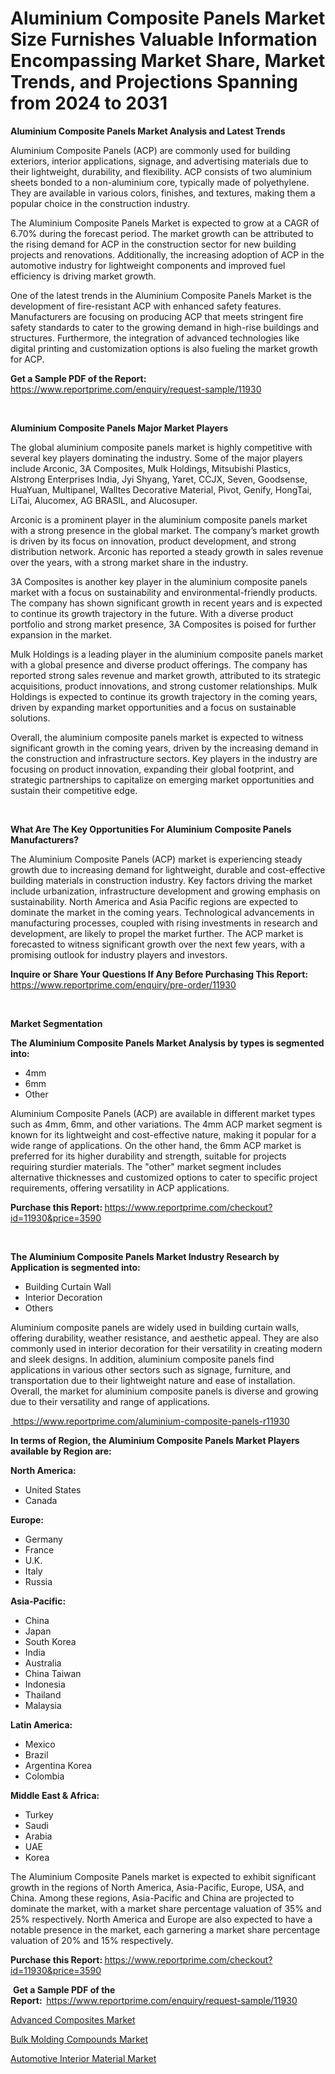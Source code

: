 <p><h1>Aluminium Composite Panels Market Size Furnishes Valuable Information Encompassing Market Share, Market Trends, and Projections Spanning from 2024 to 2031</h1></p><p><strong>Aluminium Composite Panels Market Analysis and Latest Trends</strong></p>
<p><p>Aluminium Composite Panels (ACP) are commonly used for building exteriors, interior applications, signage, and advertising materials due to their lightweight, durability, and flexibility. ACP consists of two aluminium sheets bonded to a non-aluminium core, typically made of polyethylene. They are available in various colors, finishes, and textures, making them a popular choice in the construction industry.</p><p>The Aluminium Composite Panels Market is expected to grow at a CAGR of 6.70% during the forecast period. The market growth can be attributed to the rising demand for ACP in the construction sector for new building projects and renovations. Additionally, the increasing adoption of ACP in the automotive industry for lightweight components and improved fuel efficiency is driving market growth.</p><p>One of the latest trends in the Aluminium Composite Panels Market is the development of fire-resistant ACP with enhanced safety features. Manufacturers are focusing on producing ACP that meets stringent fire safety standards to cater to the growing demand in high-rise buildings and structures. Furthermore, the integration of advanced technologies like digital printing and customization options is also fueling the market growth for ACP.</p></p>
<p><strong>Get a Sample PDF of the Report:&nbsp;</strong> <a href="https://www.reportprime.com/enquiry/request-sample/11930">https://www.reportprime.com/enquiry/request-sample/11930</a></p>
<p>&nbsp;</p>
<p><strong>Aluminium Composite Panels Major Market Players</strong></p>
<p><p>The global aluminium composite panels market is highly competitive with several key players dominating the industry. Some of the major players include Arconic, 3A Composites, Mulk Holdings, Mitsubishi Plastics, Alstrong Enterprises India, Jyi Shyang, Yaret, CCJX, Seven, Goodsense, HuaYuan, Multipanel, Walltes Decorative Material, Pivot, Genify, HongTai, LiTai, Alucomex, AG BRASIL, and Alucosuper.</p><p>Arconic is a prominent player in the aluminium composite panels market with a strong presence in the global market. The company’s market growth is driven by its focus on innovation, product development, and strong distribution network. Arconic has reported a steady growth in sales revenue over the years, with a strong market share in the industry.</p><p>3A Composites is another key player in the aluminium composite panels market with a focus on sustainability and environmental-friendly products. The company has shown significant growth in recent years and is expected to continue its growth trajectory in the future. With a diverse product portfolio and strong market presence, 3A Composites is poised for further expansion in the market.</p><p>Mulk Holdings is a leading player in the aluminium composite panels market with a global presence and diverse product offerings. The company has reported strong sales revenue and market growth, attributed to its strategic acquisitions, product innovations, and strong customer relationships. Mulk Holdings is expected to continue its growth trajectory in the coming years, driven by expanding market opportunities and a focus on sustainable solutions. </p><p>Overall, the aluminium composite panels market is expected to witness significant growth in the coming years, driven by the increasing demand in the construction and infrastructure sectors. Key players in the industry are focusing on product innovation, expanding their global footprint, and strategic partnerships to capitalize on emerging market opportunities and sustain their competitive edge.</p></p>
<p>&nbsp;</p>
<p><strong>What Are The Key Opportunities For Aluminium Composite Panels Manufacturers?</strong></p>
<p><p>The Aluminium Composite Panels (ACP) market is experiencing steady growth due to increasing demand for lightweight, durable and cost-effective building materials in construction industry. Key factors driving the market include urbanization, infrastructure development and growing emphasis on sustainability. North America and Asia Pacific regions are expected to dominate the market in the coming years. Technological advancements in manufacturing processes, coupled with rising investments in research and development, are likely to propel the market further. The ACP market is forecasted to witness significant growth over the next few years, with a promising outlook for industry players and investors.</p></p>
<p><strong>Inquire or Share Your Questions If Any Before Purchasing This Report:</strong> <a href="https://www.reportprime.com/enquiry/pre-order/11930">https://www.reportprime.com/enquiry/pre-order/11930</a></p>
<p>&nbsp;</p>
<p><strong>Market Segmentation</strong></p>
<p><strong>The Aluminium Composite Panels Market Analysis by types is segmented into:</strong></p>
<p><ul><li>4mm</li><li>6mm</li><li>Other</li></ul></p>
<p><p>Aluminium Composite Panels (ACP) are available in different market types such as 4mm, 6mm, and other variations. The 4mm ACP market segment is known for its lightweight and cost-effective nature, making it popular for a wide range of applications. On the other hand, the 6mm ACP market is preferred for its higher durability and strength, suitable for projects requiring sturdier materials. The "other" market segment includes alternative thicknesses and customized options to cater to specific project requirements, offering versatility in ACP applications.</p></p>
<p><strong>Purchase this Report:&nbsp;</strong><a href="https://www.reportprime.com/checkout?id=11930&price=3590">https://www.reportprime.com/checkout?id=11930&price=3590</a></p>
<p>&nbsp;</p>
<p><strong>The Aluminium Composite Panels Market Industry Research by Application is segmented into:</strong></p>
<p><ul><li>Building Curtain Wall</li><li>Interior Decoration</li><li>Others</li></ul></p>
<p><p>Aluminium composite panels are widely used in building curtain walls, offering durability, weather resistance, and aesthetic appeal. They are also commonly used in interior decoration for their versatility in creating modern and sleek designs. In addition, aluminium composite panels find applications in various other sectors such as signage, furniture, and transportation due to their lightweight nature and ease of installation. Overall, the market for aluminium composite panels is diverse and growing due to their versatility and range of applications.</p></p>
<p><a href="https://www.reportprime.com/aluminium-composite-panels-r11930">&nbsp;https://www.reportprime.com/aluminium-composite-panels-r11930</a></p>
<p><strong>In terms of Region, the Aluminium Composite Panels Market Players available by Region are:</strong></p>
<p>
    <p> <strong> North America: </strong>
        <ul>
            <li>United States</li>
            <li>Canada</li>
        </ul>
        </p> 
    <p> <strong> Europe: </strong>
        <ul>
            <li>Germany</li>
            <li>France</li>
            <li>U.K.</li>
            <li>Italy</li>
            <li>Russia</li>
        </ul>
        </p> 
    <p> <strong> Asia-Pacific: </strong>
        <ul>
            <li>China</li>
            <li>Japan</li>
            <li>South Korea</li>
            <li>India</li>
            <li>Australia</li>
            <li>China Taiwan</li>
            <li>Indonesia</li>
            <li>Thailand</li>
            <li>Malaysia</li>
        </ul>
        </p> 
    <p> <strong> Latin America: </strong>
        <ul>
            <li>Mexico</li>
            <li>Brazil</li>
            <li>Argentina Korea</li>
            <li>Colombia</li>
        </ul>
        </p> 
    <p> <strong> Middle East & Africa: </strong>
        <ul>
            <li>Turkey</li>
            <li>Saudi</li>
            <li>Arabia</li>
            <li>UAE</li>
            <li>Korea</li>
        </ul>
    </p>
    </p>
<p><p>The Aluminium Composite Panels market is expected to exhibit significant growth in the regions of North America, Asia-Pacific, Europe, USA, and China. Among these regions, Asia-Pacific and China are projected to dominate the market, with a market share percentage valuation of 35% and 25% respectively. North America and Europe are also expected to have a notable presence in the market, each garnering a market share percentage valuation of 20% and 15% respectively.</p></p>
<p><strong>Purchase this Report: </strong><a href="https://www.reportprime.com/checkout?id=11930&price=3590">https://www.reportprime.com/checkout?id=11930&price=3590</a></p>
<p>&nbsp;<strong>Get a Sample PDF of the Report:&nbsp;&nbsp;</strong><a href="https://www.reportprime.com/enquiry/request-sample/11930">https://www.reportprime.com/enquiry/request-sample/11930</a></p>
<p><strong></strong></p>
<p><p><a href="https://github.com/edytherolanlouisejk1miz0wig/Market-Research-Report-List-2/blob/main/advanced-composites-market.md">Advanced Composites Market</a></p><p><a href="https://github.com/gracielawharr/Market-Research-Report-List-1/blob/main/bulk-molding-compounds-market.md">Bulk Molding Compounds Market</a></p><p><a href="https://github.com/EunaWiegad2023/Market-Research-Report-List-1/blob/main/automotive-interior-material-market.md">Automotive Interior Material Market</a></p></p>